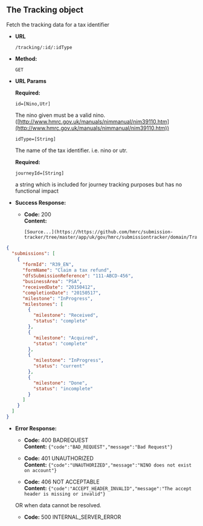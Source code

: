 The Tracking object
----
  Fetch the tracking data for a tax identifier
  
* **URL**

  `/tracking/:id/:idType`

* **Method:**
  
  `GET`
  
*  **URL Params**

   **Required:**
 
   `id=[Nino,Utr]`
   
   The nino given must be a valid nino. ([http://www.hmrc.gov.uk/manuals/nimmanual/nim39110.htm](http://www.hmrc.gov.uk/manuals/nimmanual/nim39110.htm))

   `idType=[String]`

   The name of the tax identifier. i.e. nino or utr.
   
    **Required:**
      
    `journeyId=[String]`
   
    a string which is included for journey tracking purposes but has no functional impact
 

* **Success Response:**

  * **Code:** 200 <br />
    **Content:** 

        [Source...](https://https://github.com/hmrc/submission-tracker/tree/master/app/uk/gov/hmrc/submissiontracker/domain/Tracker.scala#L45)

```json
{
  "submissions": [
    {
      "formId": "R39_EN",
      "formName": "Claim a tax refund",
      "dfsSubmissionReference": "111-ABCD-456",
      "businessArea": "PSA",
      "receivedDate": "20150412",
      "completionDate": "20150517",
      "milestone": "InProgress",
      "milestones": [
        {
          "milestone": "Received",
          "status": "complete"
        },
        {
          "milestone": "Acquired",
          "status": "complete"
        },
        {
          "milestone": "InProgress",
          "status": "current"
        },
        {
          "milestone": "Done",
          "status": "incomplete"
        }
      ]
    }
  ]
}
```
 
* **Error Response:**

  * **Code:** 400 BADREQUEST <br />
    **Content:** `{"code":"BAD_REQUEST","message":"Bad Request"}`

  * **Code:** 401 UNAUTHORIZED <br />
    **Content:** `{"code":"UNAUTHORIZED","message":"NINO does not exist on account"}`

  * **Code:** 406 NOT ACCEPTABLE <br />
    **Content:** `{"code":"ACCEPT_HEADER_INVALID","message":"The accept header is missing or invalid"}`

  OR when data cannot be resolved.

  * **Code:** 500 INTERNAL_SERVER_ERROR <br />



